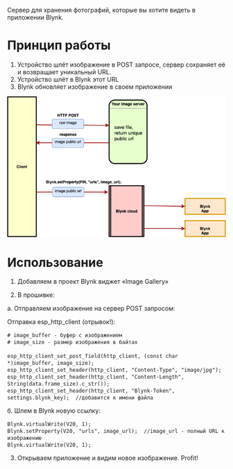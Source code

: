 Сервер для хранения фотографий, которые вы хотите видеть в приложении Blynk. 

Принцип работы
==============
1. Устройство шлёт изображение в POST запросе, сервер сохраняет её и возвращает уникальный URL.
2. Устройство шлёт в Blynk этот URL
3. Blynk обновляет изображение в своем приложении

![Принцип работы blynk_image_widget_server](https://github.com/dontsovcmc/blynk_image_widget_server/blob/master/assets/diag.png)

Использование
=============
1. Добавляем в проект Blynk виджет «Image Gallery»

2. В прошивке:

а. Отправляем изображение на сервер POST запросом:

Отправка esp_http_client (отрывок!):

```
# image_buffer - буфер с изображением
# image_size - размер изображения в байтах

esp_http_client_set_post_field(http_client, (const char *)image_buffer, image_size);
esp_http_client_set_header(http_client, "Content-Type", "image/jpg");
esp_http_client_set_header(http_client, "Content-Length", String(data.frame_size).c_str());
esp_http_client_set_header(http_client, "Blynk-Token", settings.blynk_key);  //добавится к имени файла
```


б. Шлем в Blynk новую ссылку:

```
Blynk.virtualWrite(V20, 1); 
Blynk.setProperty(V20, "urls", image_url);  //image_url - полный URL к изображению
Blynk.virtualWrite(V20, 1);
```

3. Открываем приложение и видим новое изображение. Profit!

